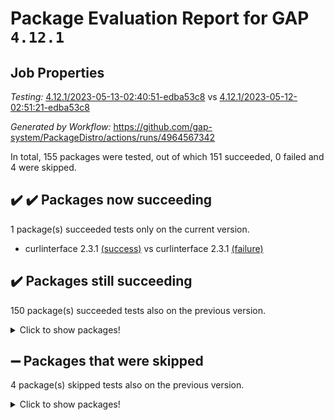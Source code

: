 # Package Evaluation Report for GAP `4.12.1`

## Job Properties

*Testing:* [4.12.1/2023-05-13-02:40:51-edba53c8](https://github.com/gap-system/PackageDistro/blob/data/reports/4.12.1/2023-05-13-02:40:51-edba53c8) vs [4.12.1/2023-05-12-02:51:21-edba53c8](https://github.com/gap-system/PackageDistro/blob/data/reports/4.12.1/2023-05-12-02:51:21-edba53c8)

*Generated by Workflow:* https://github.com/gap-system/PackageDistro/actions/runs/4964567342

In total, 155 packages were tested, out of which 151 succeeded, 0 failed and 4 were skipped.

## :heavy_check_mark: :heavy_check_mark: Packages now succeeding

1 package(s) succeeded tests only on the current version.
- curlinterface 2.3.1 [(success)](https://github.com/gap-system/PackageDistro/actions/runs/4964567342/jobs/8884896958) vs curlinterface 2.3.1 [(failure)](https://github.com/gap-system/PackageDistro/actions/runs/4954461663/jobs/8863180960)

## :heavy_check_mark: Packages still succeeding

150 package(s) succeeded tests also on the previous version.
<details><summary>Click to show packages!</summary>

- 4ti2interface 2023.02-04 [(success)](https://github.com/gap-system/PackageDistro/actions/runs/4964567342/jobs/8884895136)
- ace 5.6.2 [(success)](https://github.com/gap-system/PackageDistro/actions/runs/4964567342/jobs/8884895214)
- aclib 1.3.2 [(success)](https://github.com/gap-system/PackageDistro/actions/runs/4964567342/jobs/8884895293)
- agt 0.3.1 [(success)](https://github.com/gap-system/PackageDistro/actions/runs/4964567342/jobs/8884895349)
- alnuth 3.2.1 [(success)](https://github.com/gap-system/PackageDistro/actions/runs/4964567342/jobs/8884895406)
- anupq 3.3.0 [(success)](https://github.com/gap-system/PackageDistro/actions/runs/4964567342/jobs/8884895465)
- atlasrep 2.1.6 [(success)](https://github.com/gap-system/PackageDistro/actions/runs/4964567342/jobs/8884895540)
- autodoc 2022.10.20 [(success)](https://github.com/gap-system/PackageDistro/actions/runs/4964567342/jobs/8884895617)
- automata 1.15 [(success)](https://github.com/gap-system/PackageDistro/actions/runs/4964567342/jobs/8884895677)
- automgrp 1.3.2 [(success)](https://github.com/gap-system/PackageDistro/actions/runs/4964567342/jobs/8884895740)
- autpgrp 1.11 [(success)](https://github.com/gap-system/PackageDistro/actions/runs/4964567342/jobs/8884895801)
- cap 2023.05-04 [(success)](https://github.com/gap-system/PackageDistro/actions/runs/4964567342/jobs/8884895880)
- caratinterface 2.3.5 [(success)](https://github.com/gap-system/PackageDistro/actions/runs/4964567342/jobs/8884895953)
- cddinterface 2022.11.01 [(success)](https://github.com/gap-system/PackageDistro/actions/runs/4964567342/jobs/8884896018)
- circle 1.6.6 [(success)](https://github.com/gap-system/PackageDistro/actions/runs/4964567342/jobs/8884896076)
- classicpres 1.22 [(success)](https://github.com/gap-system/PackageDistro/actions/runs/4964567342/jobs/8884896150)
- cohomolo 1.6.11 [(success)](https://github.com/gap-system/PackageDistro/actions/runs/4964567342/jobs/8884896226)
- congruence 1.2.5 [(success)](https://github.com/gap-system/PackageDistro/actions/runs/4964567342/jobs/8884896299)
- corelg 1.56 [(success)](https://github.com/gap-system/PackageDistro/actions/runs/4964567342/jobs/8884896372)
- crime 1.6 [(success)](https://github.com/gap-system/PackageDistro/actions/runs/4964567342/jobs/8884896444)
- crisp 1.4.6 [(success)](https://github.com/gap-system/PackageDistro/actions/runs/4964567342/jobs/8884896513)
- crypting 0.10.4 [(success)](https://github.com/gap-system/PackageDistro/actions/runs/4964567342/jobs/8884896590)
- cryst 4.1.26 [(success)](https://github.com/gap-system/PackageDistro/actions/runs/4964567342/jobs/8884896677)
- crystcat 1.1.10 [(success)](https://github.com/gap-system/PackageDistro/actions/runs/4964567342/jobs/8884896751)
- ctbllib 1.3.5 [(success)](https://github.com/gap-system/PackageDistro/actions/runs/4964567342/jobs/8884896825)
- cubefree 1.19 [(success)](https://github.com/gap-system/PackageDistro/actions/runs/4964567342/jobs/8884896898)
- cvec 2.8.1 [(success)](https://github.com/gap-system/PackageDistro/actions/runs/4964567342/jobs/8884897017)
- datastructures 0.3.0 [(success)](https://github.com/gap-system/PackageDistro/actions/runs/4964567342/jobs/8884897075)
- deepthought 1.0.6 [(success)](https://github.com/gap-system/PackageDistro/actions/runs/4964567342/jobs/8884897142)
- design 1.8 [(success)](https://github.com/gap-system/PackageDistro/actions/runs/4964567342/jobs/8884897202)
- difsets 2.3.1 [(success)](https://github.com/gap-system/PackageDistro/actions/runs/4964567342/jobs/8884897268)
- digraphs 1.6.2 [(success)](https://github.com/gap-system/PackageDistro/actions/runs/4964567342/jobs/8884897337)
- edim 1.3.7 [(success)](https://github.com/gap-system/PackageDistro/actions/runs/4964567342/jobs/8884897412)
- example 4.3.4 [(success)](https://github.com/gap-system/PackageDistro/actions/runs/4964567342/jobs/8884897488)
- examplesforhomalg 2023.02-04 [(success)](https://github.com/gap-system/PackageDistro/actions/runs/4964567342/jobs/8884897572)
- factint 1.6.3 [(success)](https://github.com/gap-system/PackageDistro/actions/runs/4964567342/jobs/8884897658)
- ferret 1.0.9 [(success)](https://github.com/gap-system/PackageDistro/actions/runs/4964567342/jobs/8884897743)
- fga 1.5.0 [(success)](https://github.com/gap-system/PackageDistro/actions/runs/4964567342/jobs/8884897819)
- fining 1.5.5 [(success)](https://github.com/gap-system/PackageDistro/actions/runs/4964567342/jobs/8884897895)
- float 1.0.3 [(success)](https://github.com/gap-system/PackageDistro/actions/runs/4964567342/jobs/8884897970)
- format 1.4.3 [(success)](https://github.com/gap-system/PackageDistro/actions/runs/4964567342/jobs/8884898031)
- forms 1.2.9 [(success)](https://github.com/gap-system/PackageDistro/actions/runs/4964567342/jobs/8884898091)
- fplsa 1.2.6 [(success)](https://github.com/gap-system/PackageDistro/actions/runs/4964567342/jobs/8884898140)
- fr 2.4.12 [(success)](https://github.com/gap-system/PackageDistro/actions/runs/4964567342/jobs/8884898192)
- francy 2.0.3 [(success)](https://github.com/gap-system/PackageDistro/actions/runs/4964567342/jobs/8884898244)
- fwtree 1.3 [(success)](https://github.com/gap-system/PackageDistro/actions/runs/4964567342/jobs/8884898294)
- gapdoc 1.6.6 [(success)](https://github.com/gap-system/PackageDistro/actions/runs/4964567342/jobs/8884898348)
- gauss 2023.02-04 [(success)](https://github.com/gap-system/PackageDistro/actions/runs/4964567342/jobs/8884898385)
- gaussforhomalg 2023.02-04 [(success)](https://github.com/gap-system/PackageDistro/actions/runs/4964567342/jobs/8884898438)
- gbnp 1.0.5 [(success)](https://github.com/gap-system/PackageDistro/actions/runs/4964567342/jobs/8884898491)
- generalizedmorphismsforcap 2023.03-01 [(success)](https://github.com/gap-system/PackageDistro/actions/runs/4964567342/jobs/8884898547)
- genss 1.6.8 [(success)](https://github.com/gap-system/PackageDistro/actions/runs/4964567342/jobs/8884898590)
- gradedmodules 2023.02-04 [(success)](https://github.com/gap-system/PackageDistro/actions/runs/4964567342/jobs/8884898644)
- gradedringforhomalg 2023.02-04 [(success)](https://github.com/gap-system/PackageDistro/actions/runs/4964567342/jobs/8884898687)
- grape 4.9.0 [(success)](https://github.com/gap-system/PackageDistro/actions/runs/4964567342/jobs/8884898728)
- groupoids 1.73 [(success)](https://github.com/gap-system/PackageDistro/actions/runs/4964567342/jobs/8884898778)
- grpconst 2.6.4 [(success)](https://github.com/gap-system/PackageDistro/actions/runs/4964567342/jobs/8884898820)
- guarana 0.96.3 [(success)](https://github.com/gap-system/PackageDistro/actions/runs/4964567342/jobs/8884898863)
- guava 3.18 [(success)](https://github.com/gap-system/PackageDistro/actions/runs/4964567342/jobs/8884898899)
- hap 1.55 [(success)](https://github.com/gap-system/PackageDistro/actions/runs/4964567342/jobs/8884898939)
- hapcryst 0.1.15 [(success)](https://github.com/gap-system/PackageDistro/actions/runs/4964567342/jobs/8884898978)
- hecke 1.5.3 [(success)](https://github.com/gap-system/PackageDistro/actions/runs/4964567342/jobs/8884899023)
- help 3.5 [(success)](https://github.com/gap-system/PackageDistro/actions/runs/4964567342/jobs/8884899074)
- homalg 2023.02-05 [(success)](https://github.com/gap-system/PackageDistro/actions/runs/4964567342/jobs/8884899106)
- homalgtocas 2023.02-04 [(success)](https://github.com/gap-system/PackageDistro/actions/runs/4964567342/jobs/8884899145)
- idrel 2.45 [(success)](https://github.com/gap-system/PackageDistro/actions/runs/4964567342/jobs/8884899180)
- images 1.3.1 [(success)](https://github.com/gap-system/PackageDistro/actions/runs/4964567342/jobs/8884899222)
- intpic 0.3.0 [(success)](https://github.com/gap-system/PackageDistro/actions/runs/4964567342/jobs/8884899250)
- io 4.8.1 [(success)](https://github.com/gap-system/PackageDistro/actions/runs/4964567342/jobs/8884899290)
- io_forhomalg 2023.02-04 [(success)](https://github.com/gap-system/PackageDistro/actions/runs/4964567342/jobs/8884899328)
- irredsol 1.4.4 [(success)](https://github.com/gap-system/PackageDistro/actions/runs/4964567342/jobs/8884899364)
- json 2.1.1 [(success)](https://github.com/gap-system/PackageDistro/actions/runs/4964567342/jobs/8884899403)
- jupyterkernel 1.5.0 [(success)](https://github.com/gap-system/PackageDistro/actions/runs/4964567342/jobs/8884899440)
- jupyterviz 1.5.6 [(success)](https://github.com/gap-system/PackageDistro/actions/runs/4964567342/jobs/8884899493)
- kan 1.35 [(success)](https://github.com/gap-system/PackageDistro/actions/runs/4964567342/jobs/8884899534)
- kbmag 1.5.11 [(success)](https://github.com/gap-system/PackageDistro/actions/runs/4964567342/jobs/8884899576)
- laguna 3.9.6 [(success)](https://github.com/gap-system/PackageDistro/actions/runs/4964567342/jobs/8884899629)
- liealgdb 2.2.1 [(success)](https://github.com/gap-system/PackageDistro/actions/runs/4964567342/jobs/8884899689)
- liepring 2.8 [(success)](https://github.com/gap-system/PackageDistro/actions/runs/4964567342/jobs/8884899732)
- liering 2.4.2 [(success)](https://github.com/gap-system/PackageDistro/actions/runs/4964567342/jobs/8884899772)
- linearalgebraforcap 2023.05-02 [(success)](https://github.com/gap-system/PackageDistro/actions/runs/4964567342/jobs/8884899815)
- localizeringforhomalg 2023.02-04 [(success)](https://github.com/gap-system/PackageDistro/actions/runs/4964567342/jobs/8884899853)
- loops 3.4.3 [(success)](https://github.com/gap-system/PackageDistro/actions/runs/4964567342/jobs/8884899893)
- lpres 1.0.3 [(success)](https://github.com/gap-system/PackageDistro/actions/runs/4964567342/jobs/8884899936)
- majoranaalgebras 1.5.1 [(success)](https://github.com/gap-system/PackageDistro/actions/runs/4964567342/jobs/8884899979)
- mapclass 1.4.6 [(success)](https://github.com/gap-system/PackageDistro/actions/runs/4964567342/jobs/8884900021)
- matgrp 0.70 [(success)](https://github.com/gap-system/PackageDistro/actions/runs/4964567342/jobs/8884900060)
- matricesforhomalg 2023.02-04 [(success)](https://github.com/gap-system/PackageDistro/actions/runs/4964567342/jobs/8884900112)
- modisom 2.5.4 [(success)](https://github.com/gap-system/PackageDistro/actions/runs/4964567342/jobs/8884900153)
- modulepresentationsforcap 2023.05-01 [(success)](https://github.com/gap-system/PackageDistro/actions/runs/4964567342/jobs/8884900198)
- modules 2023.02-04 [(success)](https://github.com/gap-system/PackageDistro/actions/runs/4964567342/jobs/8884900247)
- monoidalcategories 2023.04-01 [(success)](https://github.com/gap-system/PackageDistro/actions/runs/4964567342/jobs/8884900294)
- nconvex 2022.09-01 [(success)](https://github.com/gap-system/PackageDistro/actions/runs/4964567342/jobs/8884900333)
- nilmat 1.4.2 [(success)](https://github.com/gap-system/PackageDistro/actions/runs/4964567342/jobs/8884900372)
- nock 1.5 [(success)](https://github.com/gap-system/PackageDistro/actions/runs/4964567342/jobs/8884900420)
- normalizinterface 1.3.5 [(success)](https://github.com/gap-system/PackageDistro/actions/runs/4964567342/jobs/8884900471)
- nq 2.5.10 [(success)](https://github.com/gap-system/PackageDistro/actions/runs/4964567342/jobs/8884900529)
- numericalsgps 1.3.1 [(success)](https://github.com/gap-system/PackageDistro/actions/runs/4964567342/jobs/8884900578)
- openmath 11.5.3 [(success)](https://github.com/gap-system/PackageDistro/actions/runs/4964567342/jobs/8884900627)
- orb 4.9.0 [(success)](https://github.com/gap-system/PackageDistro/actions/runs/4964567342/jobs/8884900689)
- packagemanager 1.4.1 [(success)](https://github.com/gap-system/PackageDistro/actions/runs/4964567342/jobs/8884900749)
- patternclass 2.4.3 [(success)](https://github.com/gap-system/PackageDistro/actions/runs/4964567342/jobs/8884900821)
- permut 2.0.4 [(success)](https://github.com/gap-system/PackageDistro/actions/runs/4964567342/jobs/8884900880)
- polenta 1.3.10 [(success)](https://github.com/gap-system/PackageDistro/actions/runs/4964567342/jobs/8884900934)
- polymaking 0.8.6 [(success)](https://github.com/gap-system/PackageDistro/actions/runs/4964567342/jobs/8884900988)
- primgrp 3.4.4 [(success)](https://github.com/gap-system/PackageDistro/actions/runs/4964567342/jobs/8884901053)
- profiling 2.5.2 [(success)](https://github.com/gap-system/PackageDistro/actions/runs/4964567342/jobs/8884901114)
- qpa 1.34 [(success)](https://github.com/gap-system/PackageDistro/actions/runs/4964567342/jobs/8884901174)
- quagroup 1.8.3 [(success)](https://github.com/gap-system/PackageDistro/actions/runs/4964567342/jobs/8884901233)
- radiroot 2.9 [(success)](https://github.com/gap-system/PackageDistro/actions/runs/4964567342/jobs/8884901285)
- rcwa 4.7.1 [(success)](https://github.com/gap-system/PackageDistro/actions/runs/4964567342/jobs/8884901338)
- rds 1.8 [(success)](https://github.com/gap-system/PackageDistro/actions/runs/4964567342/jobs/8884901399)
- recog 1.4.2 [(success)](https://github.com/gap-system/PackageDistro/actions/runs/4964567342/jobs/8884901454)
- repndecomp 1.3.0 [(success)](https://github.com/gap-system/PackageDistro/actions/runs/4964567342/jobs/8884901513)
- repsn 3.1.1 [(success)](https://github.com/gap-system/PackageDistro/actions/runs/4964567342/jobs/8884901584)
- resclasses 4.7.3 [(success)](https://github.com/gap-system/PackageDistro/actions/runs/4964567342/jobs/8884901646)
- ringsforhomalg 2023.02-05 [(success)](https://github.com/gap-system/PackageDistro/actions/runs/4964567342/jobs/8884901714)
- sco 2023.02-04 [(success)](https://github.com/gap-system/PackageDistro/actions/runs/4964567342/jobs/8884901776)
- scscp 2.4.1 [(success)](https://github.com/gap-system/PackageDistro/actions/runs/4964567342/jobs/8884901843)
- semigroups 5.2.1 [(success)](https://github.com/gap-system/PackageDistro/actions/runs/4964567342/jobs/8884901897)
- sglppow 2.3 [(success)](https://github.com/gap-system/PackageDistro/actions/runs/4964567342/jobs/8884901959)
- sgpviz 0.999.5 [(success)](https://github.com/gap-system/PackageDistro/actions/runs/4964567342/jobs/8884902013)
- simpcomp 2.1.14 [(success)](https://github.com/gap-system/PackageDistro/actions/runs/4964567342/jobs/8884902075)
- singular 2023.02.09 [(success)](https://github.com/gap-system/PackageDistro/actions/runs/4964567342/jobs/8884902146)
- sl2reps 1.1 [(success)](https://github.com/gap-system/PackageDistro/actions/runs/4964567342/jobs/8884902206)
- sla 1.5.3 [(success)](https://github.com/gap-system/PackageDistro/actions/runs/4964567342/jobs/8884902280)
- smallgrp 1.5.2 [(success)](https://github.com/gap-system/PackageDistro/actions/runs/4964567342/jobs/8884902368)
- smallsemi 0.6.13 [(success)](https://github.com/gap-system/PackageDistro/actions/runs/4964567342/jobs/8884902443)
- sonata 2.9.6 [(success)](https://github.com/gap-system/PackageDistro/actions/runs/4964567342/jobs/8884902502)
- sophus 1.27 [(success)](https://github.com/gap-system/PackageDistro/actions/runs/4964567342/jobs/8884902584)
- spinsym 1.5.2 [(success)](https://github.com/gap-system/PackageDistro/actions/runs/4964567342/jobs/8884902667)
- standardff 0.9.4 [(success)](https://github.com/gap-system/PackageDistro/actions/runs/4964567342/jobs/8884902759)
- symbcompcc 1.3.2 [(success)](https://github.com/gap-system/PackageDistro/actions/runs/4964567342/jobs/8884902825)
- thelma 1.3 [(success)](https://github.com/gap-system/PackageDistro/actions/runs/4964567342/jobs/8884902898)
- tomlib 1.2.9 [(success)](https://github.com/gap-system/PackageDistro/actions/runs/4964567342/jobs/8884902970)
- toolsforhomalg 2023.03-01 [(success)](https://github.com/gap-system/PackageDistro/actions/runs/4964567342/jobs/8884903053)
- toric 1.9.5 [(success)](https://github.com/gap-system/PackageDistro/actions/runs/4964567342/jobs/8884903143)
- toricvarieties 2022.07.13 [(success)](https://github.com/gap-system/PackageDistro/actions/runs/4964567342/jobs/8884903265)
- transgrp 3.6.4 [(success)](https://github.com/gap-system/PackageDistro/actions/runs/4964567342/jobs/8884903329)
- ugaly 4.0.3 [(success)](https://github.com/gap-system/PackageDistro/actions/runs/4964567342/jobs/8884903402)
- unipot 1.5 [(success)](https://github.com/gap-system/PackageDistro/actions/runs/4964567342/jobs/8884903466)
- unitlib 4.2.0 [(success)](https://github.com/gap-system/PackageDistro/actions/runs/4964567342/jobs/8884903532)
- utils 0.82 [(success)](https://github.com/gap-system/PackageDistro/actions/runs/4964567342/jobs/8884903619)
- uuid 0.7 [(success)](https://github.com/gap-system/PackageDistro/actions/runs/4964567342/jobs/8884903692)
- walrus 0.9991 [(success)](https://github.com/gap-system/PackageDistro/actions/runs/4964567342/jobs/8884903776)
- wedderga 4.10.3 [(success)](https://github.com/gap-system/PackageDistro/actions/runs/4964567342/jobs/8884903853)
- xmod 2.91 [(success)](https://github.com/gap-system/PackageDistro/actions/runs/4964567342/jobs/8884903931)
- xmodalg 1.23 [(success)](https://github.com/gap-system/PackageDistro/actions/runs/4964567342/jobs/8884904005)
- yangbaxter 0.10.3 [(success)](https://github.com/gap-system/PackageDistro/actions/runs/4964567342/jobs/8884904087)
- zeromqinterface 0.14 [(success)](https://github.com/gap-system/PackageDistro/actions/runs/4964567342/jobs/8884904146)
</details>

## :heavy_minus_sign: Packages that were skipped

4 package(s) skipped tests also on the previous version.
<details><summary>Click to show packages!</summary>

- browse 1.8.21 [(skipped)](https://github.com/gap-system/PackageDistro/actions/runs/4964567342/jobs/8884775532)
- itc 1.5.1 [(skipped)](https://github.com/gap-system/PackageDistro/actions/runs/4964567342/jobs/8884775532)
- polycyclic 2.16 [(skipped)](https://github.com/gap-system/PackageDistro/actions/runs/4964567342/jobs/8884775532)
- xgap 4.31 [(skipped)](https://github.com/gap-system/PackageDistro/actions/runs/4964567342/jobs/8884775532)
</details>

